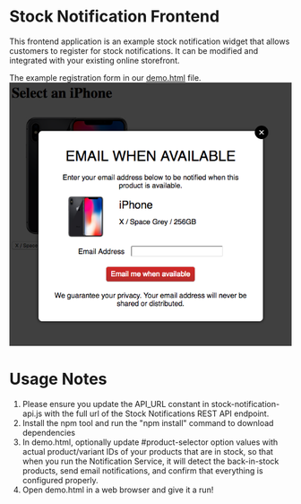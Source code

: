 # Stock Notification Frontend

This frontend application is an example stock notification widget that allows customers to register for stock notifications. It can be modified and integrated with your existing online storefront.

The example registration form in our [demo.html](src/demo.html) file.
![Demo Notification Form](doc/sample.png "Demo Notification Form")

# Usage Notes

1. Please ensure you update the API_URL constant in stock-notification-api.js with the full url of the Stock Notifications REST API endpoint.
2. Install the npm tool and run the "npm install" command to download dependencies
3. In demo.html, optionally update #product-selector option values with actual product/variant IDs of your products that are in stock, so that when you run the Notification Service, it will detect the back-in-stock products, send email notifications, and confirm that everything is configured properly.
4. Open demo.html in a web browser and give it a run!
